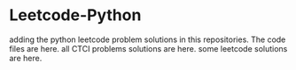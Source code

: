 # Leetcode-Python
adding the python leetcode problem solutions in this repositories. 
The code files are here.
all CTCI problems solutions are here.
some leetcode solutions are here.



























































































































































































































































































































































































































































































































































































































































































































































































































































































































































































































































